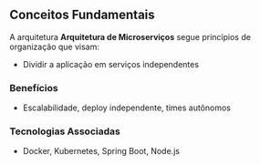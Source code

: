 ## Conceitos Fundamentais

A arquitetura **Arquitetura de Microserviços** segue princípios de organização que visam:
- Dividir a aplicação em serviços independentes

### Benefícios
- Escalabilidade, deploy independente, times autônomos

### Tecnologias Associadas
- Docker, Kubernetes, Spring Boot, Node.js
